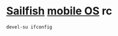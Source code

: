 # [Sailfish][] [mobile OS][] rc

[mobile os]: https://en.wikipedia.org/wiki/Mobile_operating_system
[sailfish]: https://github.com/orgs/sailfishos

    devel-su ifconfig
